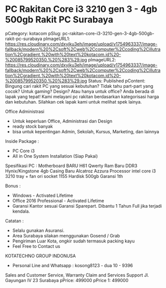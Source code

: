 # PC Rakitan Core i3 3210 gen 3 - 4gb 500gb Rakit PC Surabaya

pCategory: kotacom
pSlug: pc-rakitan-core-i3-3210-gen-3-4gb-500gb-rakit-pc-surabaya
pImageURL1: https://res.cloudinary.com/dxyjku3eh/image/upload/v1754963337/image-fallback/modern%20%2Csoft%2Cweb%2Ccomputer%2Ccoding%2Cillutration%2Cgradient.%20with%20text%20kotacom.id%20-%20085799520350.%20%283%29.jpg
pImageURL2: https://res.cloudinary.com/dxyjku3eh/image/upload/v1754963337/image-fallback/modern%20%2Csoft%2Cweb%2Ccomputer%2Ccoding%2Cillutration%2Cgradient.%20with%20text%20kotacom.id%20-%20085799520350.%20%283%29.jpg
Status: Published
pContent: Bingung cari rakit PC yang sesuai kebutuhan? Tidak tahu part-part yang cocok?
Untuk gaming? Design? Atau hanya untuk office?
Anda berada di lapak yang tepat!
Kami melayani pc rakitan berdasarkan kategorisasi harga dan kebutuhan.
Silahkan cek lapak kami untuk melihat spek lainya.

Office Administrasi
- Untuk keperluan Office, Administrasi dan Design
- ready stock banyak
- bisa untuk kepentingan Admin, Sekolah, Kursus, Marketing, dan lainnya

Inside Package :
- PC Core i3
- All in One System Installation (Siap Pakai)

Spesifikasi PC :
Motherboard BARU H61 Qwerty
Ram Baru DDR3 Hynix/Kingstone 4gb
Casing Baru Alcatroz Azzura
Processor intel core i3 3210 tray + fan ori socket 1155
Hardisk 500gb Garansi 1th

Bonus :
- Windows - Activated Lifetime
- Office 2016 Professional - Activated Lifetime
- Garansi Kantor sesuai Garansi Sparepart. Dibantu 1 Tahun Full jika terjadi kendala.

Catatan :
- Selalu gunakan Asuransi.
- Area Surabaya silakan menggunakan Gosend / Grab
- Pengiriman Luar Kota, ongkir sudah termasuk packing kayu
- Feel Free to Contact us

KOTATECHNO GROUP INDONUSA
- Personal Line and Whatsapp : kosong8123 - dua 10 - 9396

Sales and Customer Service, Warranty Claim and Services Support
Jl. Gayungan IV 23 Surabaya
pPrice: 499000
pPrice 1: 499000